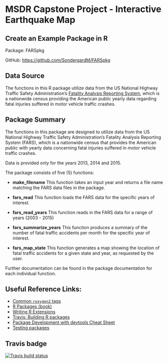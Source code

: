 
<!-- README.md is generated from README.Rmd. Please edit that file -->

# MSDR Capstone Project - Interactive Earthquake Map

## Create an Example Package in R

Package: FARSpkg

GitHub: <https://github.com/SondergardM/FARSpkg>

## Data Source

The functions in this R package utilize data from the US National
Highway Traffic Safety Administration’s [Fatality Analysis Reporting
System](https://www.nhtsa.gov/research-data/fatality-analysis-reporting-system-fars),
which is a nationwide census providing the American public yearly data
regarding fatal injuries suffered in motor vehicle traffic crashes.

## Package Summary

The functions in this package are designed to utilize data from the US
National Highway Traffic Safety Administration’s Fatality Analysis
Reporting System (FARS), which is a nationwide census that provides the
American public with yearly data concerning fatal injuries suffered in
motor vehicle traffic crashes.

Data is provided only for the years 2013, 2014 and 2015.

The package consists of five (5) functions:

-   **make\_filename** This function takes an input year and returns a
    file name matching the FARS data files in the package.

-   **fars\_read** This function loads the FARS data for the specific
    years of interest.

-   **fars\_read\_years** This function reads in the FARS data for a
    range of years (2003 - 2015)

-   **fars\_summarize\_years** This function produces a summary of the
    number of fatal traffic accidents per month for the specific year of
    interest.

-   **fars\_map\_state** This function generates a map showing the
    location of fatal traffic accidents for a given state and year, as
    requested by the user.

Further documentation can be found in the package documentation for each
individual function.

## Useful Reference Links:

-   [Common `roxygen2`
    tags](https://bookdown.org/rdpeng/RProgDA/documentation.html#common-roxygen2-tags)
-   [R Packages (book)](https://r-pkgs.org/)
-   [Writing R
    Extensions](https://cran.r-project.org/doc/manuals/R-exts.html#Creating-R-packages)
-   [Travis: Building R
    packages](https://docs.travis-ci.com/user/languages/r/)
-   [Package Development with devtools Cheat
    Sheet](https://github.com/rstudio/cheatsheets/raw/master/package-development.pdf)
-   [Testing packages](http://r-pkgs.had.co.nz/tests.html)

## Travis badge

<!-- badges: start -->

[![Travis build
status](https://travis-ci.com/SondergardM/FARSpkg.svg?branch=main)](https://travis-ci.com/SondergardM/FARSpkg)
<!-- badges: end -->
